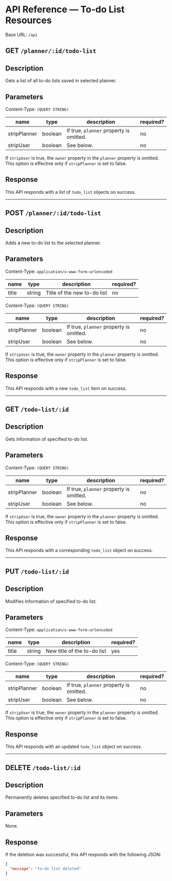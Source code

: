 # API Reference &mdash; To-do List Resources

Base URL: `/api`

## GET `/planner/:id/todo-list`

## Description

Gets a list of all to-do lists saved in selected planner.

## Parameters

Content-Type: `(QUERY STRING)`

| name         | type    | description                             | required? |
|--------------|---------|-----------------------------------------|-----------|
| stripPlanner | boolean | If true, `planner` property is omitted. | no        |
| stripUser    | boolean | See below.                              | no        |

If `stripUser` is true, the `owner` property in the `planner` property is
omitted. This option is effective only if `stripPlanner` is set to false.

## Response

This API responds with a list of `todo_list` objects on success.

----------------------------------------------------------------------

## POST `/planner/:id/todo-list`

## Description

Adds a new to-do list to the selected planner.

## Parameters

Content-Type: `application/x-www-form-urlencoded`

| name  | type   | description                 | required? |
|-------|--------|-----------------------------|-----------|
| title | string | Title of the new to-do list | no        |

Content-Type: `(QUERY STRING)`

| name         | type    | description                             | required? |
|--------------|---------|-----------------------------------------|-----------|
| stripPlanner | boolean | If true, `planner` property is omitted. | no        |
| stripUser    | boolean | See below.                              | no        |

If `stripUser` is true, the `owner` property in the `planner` property is
omitted. This option is effective only if `stripPlanner` is set to false.

## Response

This API responds with a new `todo_list` item on success.

----------------------------------------------------------------------

## GET `/todo-list/:id`

## Description

Gets information of specified to-do list.

## Parameters

Content-Type: `(QUERY STRING)`

| name         | type    | description                             | required? |
|--------------|---------|-----------------------------------------|-----------|
| stripPlanner | boolean | If true, `planner` property is omitted. | no        |
| stripUser    | boolean | See below.                              | no        |

If `stripUser` is true, the `owner` property in the `planner` property is
omitted. This option is effective only if `stripPlanner` is set to false.

## Response

This API responds with a corresponding `todo_list` object on success.

----------------------------------------------------------------------

## PUT `/todo-list/:id`

## Description

Modifies information of specified to-do list.

## Parameters

Content-Type: `application/x-www-form-urlencoded`

| name  | type   | description                 | required? |
|-------|--------|-----------------------------|-----------|
| title | string | New title of the to-do list | yes       |

Content-Type: `(QUERY STRING)`

| name         | type    | description                             | required? |
|--------------|---------|-----------------------------------------|-----------|
| stripPlanner | boolean | If true, `planner` property is omitted. | no        |
| stripUser    | boolean | See below.                              | no        |

If `stripUser` is true, the `owner` property in the `planner` property is
omitted. This option is effective only if `stripPlanner` is set to false.

## Response

This API responds with an updated `todo_list` object on success.

----------------------------------------------------------------------

## DELETE `/todo-list/:id`

## Description

Permanently deletes specified to-do list and its items.

## Parameters

None.

## Response

If the deletion was successful, this API responds with the following JSON:

```json
{
  "message": "to-do list deleted"
}
```
